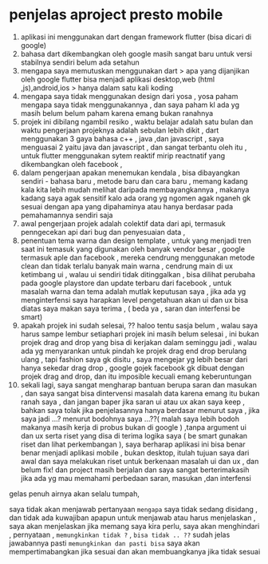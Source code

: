 # penjelas aproject presto mobile

1. aplikasi ini menggunakan dart dengan framework flutter (bisa dicari di google)
2. bahasa dart dikembangkan oleh google masih sangat baru untuk versi stabilnya sendiri belum ada setahun
3. mengapa saya memutuskan menggunakan dart > apa yang dijanjikan oleh google flutter bisa menjadi aplikasi desktop,web (html ,js),android,ios > hanya dalam satu kali koding
4. mengapa saya tidak menggunakan design dari yosa , yosa paham mengapa saya tidak menggunakannya , dan saya paham kl ada yg masih belum belum paham karena emang bukan ranahnya
5. projek ini dibilang ngambil resiko , waktu belajar adalah satu bulan dan waktu pengerjaan projeknya adalah sebulan lebih dikit , dart menggunakan 3 gaya bahasa c++ , java ,dan javascript , saya menguasai 2 yaitu java dan javascript , dan sangat terbantu oleh itu , untuk flutter menggunakan sytem reaktif mirip reactnatif yang dikembangkan oleh facebook ,
6. dalam pengerjaan apakan menemukan kendala , bisa dibayangkan sendiri - bahasa baru , metode baru dan cara baru , memang kadang kala kita lebih mudah melihat daripada membayangkannya , makanya kadang saya agak sensitif kalo ada orang yg ngomen agak nganeh gk sesuai dengan apa yang dipahaminya atau hanya berdasar pada pemahamannya sendiri saja
7. awal pengerjaan projek adalah colektif data dari api, termasuk penngecekan api dari bug dan penyesuaian data ,
8. penentuan tema warna dan design template , untuk yang menjadi tren saat ini temasuk yang digunakan oleh banyak vendor besar , google termasuk aple dan facebook , mereka cendrung menggunakan metode clean dan tidak terlalu banyak main warna , cendrung main di ux ketimbang ui , walau ui sendiri tidak ditinggalkan , bisa dilihat perubaha pada google playstore dan update terbaru dari facebook , untuk masalah warna dan tema adalah mutlak keputusan saya , jika ada yg menginterfensi saya harapkan level pengetahuan akan ui dan ux bisa diatas saya makan saya terima , ( beda ya , saran dan interfensi be smart)
9. apakah projek ini sudah selesai, ?? haloo  tentu sasja belum , walau saya harus sampe lembur setiaphari projek ini masih belum selesai , ini bukan projek drag and drop yang bisa di kerjakan dalam seminggu jadi , walau ada yg menyarankan untuk pindah ke projek drag end drop berulang ulang , tapi fashion saya gk disitu , saya mengejar yg lebih besar dari hanya sekedar drag drop , 
google gojek facebook gk dibuat dengan projek drag and drop, dan itu imposible kecuali emang keberuntungan 
10. sekali lagi, saya sangat mengharap bantuan berupa saran dan masukan , dan saya sangat bisa dintervensi masalah data karena emang itu bukan ranah saya , dan jangan baper jika saran ui atau ux akan saya keep , bahkan saya tolak jika penjelasannya hanya berdasar menurut saya , jika saya jadi ...? menurut bodohnya saya ...??( malah saya lebih bodoh makanya masih kerja di probus bukan di google ) ,tanpa argument ui dan ux serta riset yang disa di terima logika saya ( be smart gunakan riset dan lihat perkembangan ), saya berharap aplikasi ini bisa benar benar menjadi aplikasi mobile , bukan desktop, itulah tujuan saya dari awal dan saya melakukan riset untuk berkenaan masalah ui dan ux , dan belum fix! dan project masih berjalan dan saya sangat berterimakasih jika ada yg mau memahami perbedaan saran, masukan ,dan interfensi

gelas penuh airnya akan selalu tumpah, 


saya tidak akan menjawab pertanyaan `mengapa` saya tidak sedang disidang , dan tidak ada kuwajiban apapun untuk menjawab atau harus menjelaskan , saya akan menjelaskan jika memang saya kira perlu,
saya akan menghindari , pernyataan , `memungkinkan tidak ?` , `bisa tidak .. ??` sudah jelas jawabannya pasti ` memungkinkan dan pasti bisa ` saya akan mempertimabangkan jika sesuai dan akan membuangkanya jika tidak sesuai

